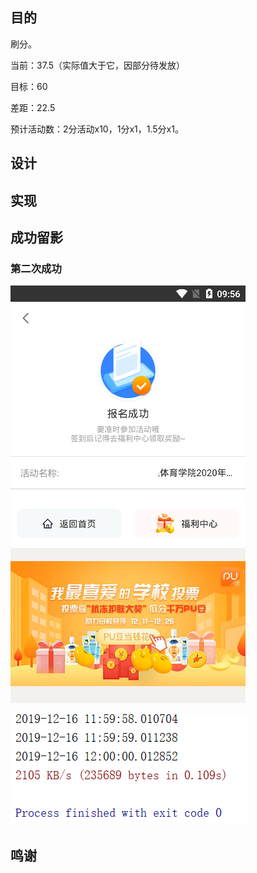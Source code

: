 ## 目的
  刷分。

  当前：37.5（实际值大于它，因部分待发放）

  目标：60

  差距：22.5

  预计活动数：2分活动x10，1分x1，1.5分x1。
## 设计
## 实现

## 成功留影

### 第二次成功



![](images/Snipaste_2019-12-16_12-09-39.png)



![控制台留念2](images/控制台留念2.png)

## 鸣谢

